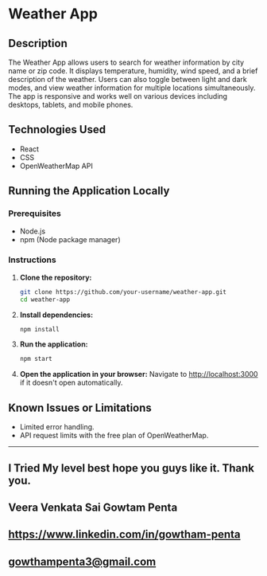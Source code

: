 # Weather App

## Description

The Weather App allows users to search for weather information by city name or zip code. It displays temperature, humidity, wind speed, and a brief description of the weather. Users can also toggle between light and dark modes, and view weather information for multiple locations simultaneously. The app is responsive and works well on various devices including desktops, tablets, and mobile phones.

## Technologies Used

- React
- CSS
- OpenWeatherMap API

## Running the Application Locally

### Prerequisites

- Node.js
- npm (Node package manager)

### Instructions

1. **Clone the repository:**

   ```bash
   git clone https://github.com/your-username/weather-app.git
   cd weather-app
   ```

2. **Install dependencies:**

   ```bash
   npm install
   ```

3. **Run the application:**

   ```bash
   npm start
   ```

4. **Open the application in your browser:**
   Navigate to [http://localhost:3000](http://localhost:3000) if it doesn't open automatically.

## Known Issues or Limitations

- Limited error handling.
- API request limits with the free plan of OpenWeatherMap.

---

## I Tried My level best hope you guys like it. Thank you.

## Veera Venkata Sai Gowtam Penta

## https://www.linkedin.com/in/gowtham-penta

## gowthampenta3@gmail.com

